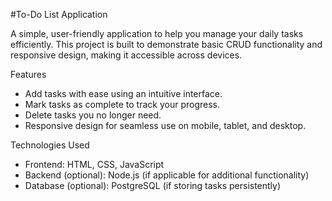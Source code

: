 #To-Do List Application

A simple, user-friendly application to help you manage your daily tasks efficiently. This project is built to demonstrate basic CRUD functionality and responsive design, making it accessible across devices.

Features
* Add tasks with ease using an intuitive interface.
* Mark tasks as complete to track your progress.
* Delete tasks you no longer need.
* Responsive design for seamless use on mobile, tablet, and desktop.

Technologies Used
* Frontend: HTML, CSS, JavaScript
* Backend (optional): Node.js (if applicable for additional functionality)
* Database (optional): PostgreSQL (if storing tasks persistently)